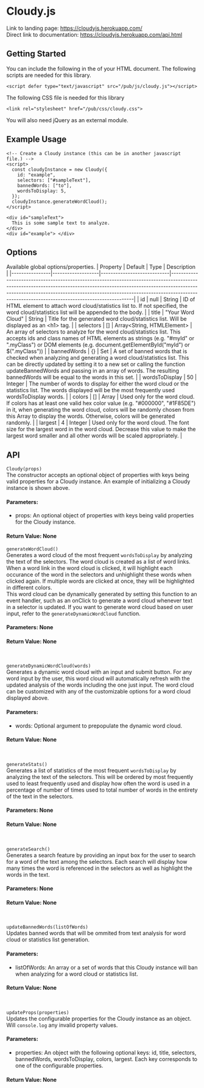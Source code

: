 # Cloudy.js
Link to landing page: https://cloudyjs.herokuapp.com/ <br>
Direct link to documentation: https://cloudyjs.herokuapp.com/api.html


## Getting Started
You can include the following in the <head> of your HTML document.
The following scripts are needed for this library.
```
<script defer type="text/javascript" src="/pub/js/cloudy.js"></script>
```
The following CSS file is needed for this library
```
<link rel="stylesheet" href="/pub/css/cloudy.css">
```
You will also need jQuery as an external module.

## Example Usage
```
<!-- Create a Cloudy instance (this can be in another javascript file.) -->
<script>
  const cloudyInstance = new Cloudy({
    id: "example",
    selectors: ["#sampleText"],
    bannedWords: ["to"],
    wordsToDisplay: 5,
  });
  cloudyInstance.generateWordCloud();
</script>

<div id="sampleText">
  This is some sample text to analyze.
</div>
<div id="example"> </div>
```

## Options
Available global options/properties.
| Property       | Default           | Type                       | Description                                                                                                                                                                                                                                                                                             |
|----------------|-------------------|----------------------------|---------------------------------------------------------------------------------------------------------------------------------------------------------------------------------------------------------------------------------------------------------------------------------------------------------|
| id             | null              | String                     | ID of HTML element to attach word cloud/statistics list to. If not specified, the word cloud/statistics list will be appended to the body.                                                                                                                                                              |
| title          | "Your Word Cloud" | String                     | Title for the generated word cloud/statistics list. Will be displayed as an \<h1\> tag.                                                                                                                                                                                                                   |
| selectors      | []                | Array<String, HTMLElement> | An array of selectors to analyze for the word cloud/statistics list. This accepts ids and class names of HTML elements as strings (e.g. "#myId" or ".myClass") or DOM elements (e.g. document.getElementById("myId") or $(".myClass"))                                                                  |
| bannedWords    | {}                | Set                        | A set of banned words that is checked when analyzing and generating a word cloud/statistics list. This can be directly updated by setting it to a new set or calling the function updateBannedWords and passing in an array of words. The resulting bannedWords will be equal to the words in this set. |
| wordsToDisplay | 50                | Integer                    | The number of words to display for either the word cloud or the statistics list. The words displayed will be the most frequently used wordsToDisplay words.                                                                                                                                             |
| colors         | []                | Array<String>              | Used only for the word cloud. If colors has at least one valid hex color value (e.g. "#000000", "#1F85DE")  in it, when generating the word cloud, colors will be randomly chosen from this Array to display the words. Otherwise, colors will be generated randomly.                                   |
| largest        | 4                 | Integer                    | Used only for the word cloud. The font size for the largest word in the word cloud. Decrease this value to make the largest word smaller and all other words will be scaled appropriately.                                                                                                              |


## API
`Cloudy(props)` <br>
The constructor accepts an optional object of properties with keys being valid properties for a Cloudy instance. An example of initializing a Cloudy instance is shown above.
#### Parameters: 
- props: An optional object of properties with keys being valid properties for the Cloudy instance.
#### Return Value: None

`generateWordCloud()`<br>
  Generates a word cloud of the most frequent <code>wordsToDisplay</code> by analyzing the text of the selectors.
  The word cloud is created as a list of word links. When a word link in the word cloud is clicked, it will highlight each occurance
  of the word in the selectors and unhighlight these words when clicked again. If multiple words are clicked at once,
  they will be highlighted in different colors. <br>
  This word cloud can be dynamically generated by setting this function to an event handler, such as an onClick
  to generate a word cloud whenever text in a selector is updated. If you want to generate word cloud based on user input,
  refer to the <code>generateDynamicWordCloud</code> function.
  #### Parameters: None
  #### Return Value: None
<br>

`generateDynamicWordCloud(words)` <br>
  Generates a dynamic word cloud with an input and submit button. For any word input by the user, this word cloud will automatically refresh with the updated analysis of the words including the one just input. The word cloud can be customized with any of the customizable options for a word cloud displayed above. <br>
  #### Parameters: 
  - words: Optional argument to prepopulate the dynamic word cloud.
  #### Return Value: None
<br>

`generateStats()` <br>
  Generates a list of statistics of the most frequent <code>wordsToDisplay</code> by analyzing the text of the selectors.
  This will be ordered by most frequently used to least frequently used and display how often the word is used in a percentage
  of number of times used to total number of words in the entirety of the text in the selectors.
  #### Parameters: None
  #### Return Value: None
<br>

`generateSearch()` <br>
  Generates a search feature by providing an input box for the user to search for a word of the text among the selectors.
  Each search will display how many times the word is referenced in the selectors as well as highlight the words in the text.<br>
  #### Parameters: None
  #### Return Value: None
<br>

`updateBannedWords(listOfWords)` <br>
  Updates banned words that will be ommited from text analysis for word cloud or statistics list generation.
  #### Parameters: 
  - listOfWords: An array or a set of words that this Cloudy instance will ban when analyzing for a word cloud or statistics list.
  #### Return Value: None
<br>

`updateProps(properties)` <br>
  Updates the configurable properties for the Cloudy instance as an object.
  Will `console.log` any invalid property values.
  #### Parameters: 
  - properties: An object with the following optional keys: id, title, selectors, bannedWords, wordsToDisplay, colors, largest. Each key corresponds to one of the configurable properties.
  #### Return Value: None